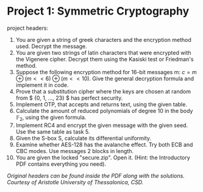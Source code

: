 # Project 1: Symmetric Cryptography

project headers:

1. You are given a string of greek characters and the encryption method used. Decrypt the message.
2. You are given two strings of latin characters that were encrypted with the Vigenere cipher. Decrypt them using the Kasiski test or Friedman's method.
3. Suppose the following encryption method for 16-bit messages m: $c = m \oplus (m << 6) \oplus (m << 10)$. Give the general decryption formula and implement it in code.
4. Prove that a substitution cipher where the keys are chosen at random from $ \{0, 1, ..., 23\} $ has perfect security.
5. Implement OTP, that accepts and returns text, using the given table.
6. Calculate the amount of reduced polynomials of degree 10 in the body $\mathbb{F}_2$, using the given formula.
7. Implement RC4 and encrypt the given message with the given seed. Use the same table as task 5.
8. Given the S-box S, calculate its differential uniformity.
9. Examine whether AES-128 has the avalanche effect. Try both ECB and CBC modes. Use messages 2 blocks in length.
10. You are given the locked "secure.zip". Open it. (Hint: the Introductory PDF contains everything you need).

*Original headers can be found inside the PDF along with the solutions. Courtesy of Aristotle University of Thessalonica, CSD.*
